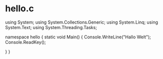 # hello.c
using System;
using System.Collections.Generic;
using System.Linq;
using System.Text;
using System.Threading.Tasks;

namespace hello
{
  static void Main()
  {
   Console.WriteLine("Hallo Welt");
   Console.ReadKey();
   
  }
}
